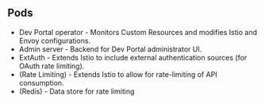 ## Pods

* Dev Portal operator - Monitors Custom Resources and modifies Istio and Envoy configurations.
* Admin server - Backend for Dev Portal administrator UI.
* ExtAuth - Extends Istio to include external authentication sources (for OAuth rate limiting).
* (Rate Limiting) - Extends Istio to allow for rate-limiting of API consumption.
* (Redis) - Data store for rate limiting
